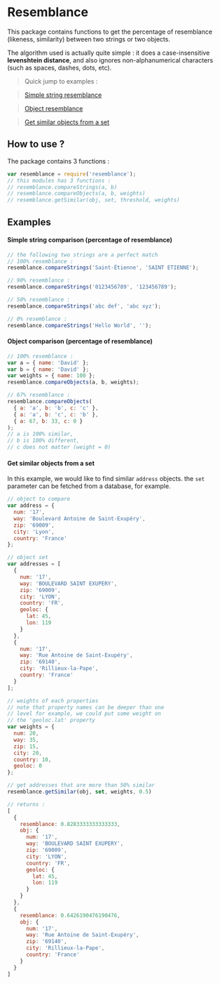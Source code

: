 Resemblance
============
This package contains functions to get the percentage of resemblance (likeness, similarity) between two strings or two objects.

The algorithm used is actually quite simple : it does a case-insensitive **levenshtein distance**, and also ignores non-alphanumerical characters (such as spaces, dashes, dots, etc).

> Quick jump to examples :

> [Simple string resemblance](#ex1)

> [Object resemblance](#ex2)

> [Get similar objects from a set](#ex3)

## How to use ?
The package contains 3 functions :
```js
var resemblance = require('resemblance');
// this modules has 3 functions :
// resemblance.compareStrings(a, b)
// resemblance.compareObjects(a, b, weights)
// resemblance.getSimilar(obj, set, threshold, weights)
```

## Examples
#### <a name="ex1"></a>Simple string comparison (percentage of resemblance)
```js
// the following two strings are a perfect match
// 100% resemblance :
resemblance.compareStrings('Saint-Étienne', 'SAINT ETIENNE');
```
```js
// 90% resemblance :
resemblance.compareStrings('0123456789', '123456789');
```
```js
// 50% resemblance :
resemblance.compareStrings('abc def', 'abc xyz');
```
```js
// 0% resemblance :
resemblance.compareStrings('Hello World', '');
```

#### <a name="ex2"></a>Object comparison (percentage of resemblance)
```js
// 100% resemblance :
var a = { name: 'David' };
var b = { name: 'David' };
var weights = { name: 100 };
resemblance.compareObjects(a, b, weights);
```
```js
// 67% resemblance :
resemblance.compareObjects(
  { a: 'a', b: 'b', c: 'c' },
  { a: 'a', b: 'c', c: 'b' },
  { a: 67, b: 33, c: 0 }
);
// a is 100% similar,
// b is 100% different,
// c does not matter (weight = 0)
```

#### <a name="ex3"></a>Get similar objects from a set
In this example, we would like to find similar `address` objects. the `set` parameter can be fetched from a database, for example.
```js
// object to compare
var address = {
  num: '17',
  way: 'Boulevard Antoine de Saint-Exupéry',
  zip: '69009',
  city: 'Lyon',
  country: 'France'
};

// object set
var addresses = [
  {
    num: '17',
    way: 'BOULEVARD SAINT EXUPERY',
    zip: '69009',
    city: 'LYON',
    country: 'FR',
    geoloc: {
      lat: 45,
      lon: 119
    }
  },
  {
    num: '17',
    way: 'Rue Antoine de Saint-Exupéry',
    zip: '69140',
    city: 'Rillieux-la-Pape',
    country: 'France'
  }
];

// weights of each properties
// note that property names can be deeper than one
// level for example, we could put some weight on
// the 'geoloc.lat' property
var weights = {
  num: 20,
  way: 35,
  zip: 15,
  city: 20,
  country: 10,
  geoloc: 0
};

// get addresses that are more than 50% similar
resemblance.getSimilar(obj, set, weights, 0.5)

// returns :
[
  {
    resemblance: 0.8283333333333333,
    obj: {
      num: '17',
      way: 'BOULEVARD SAINT EXUPERY',
      zip: '69009',
      city: 'LYON',
      country: 'FR',
      geoloc: {
        lat: 45,
        lon: 119
      }
    }
  },
  {
    resemblance: 0.6426190476190476,
    obj: {
      num: '17',
      way: 'Rue Antoine de Saint-Exupéry',
      zip: '69140',
      city: 'Rillieux-la-Pape',
      country: 'France'
    }
  }
]
```
